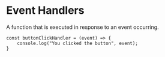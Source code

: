 # Event Handlers

A function that is executed in response to an event occurring.

```
const buttonClickHandler = (event) => {
    console.log("You clicked the button", event);
}
```